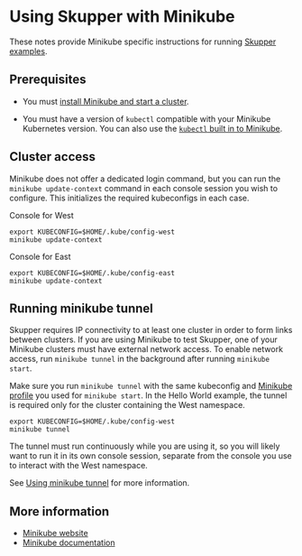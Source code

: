 # Using Skupper with Minikube

These notes provide Minikube specific instructions for running
[Skupper examples](/examples/index.html).

## Prerequisites

* You must [install Minikube and start a cluster][gs].

* You must have a version of `kubectl` compatible with your Minikube
  Kubernetes version.  You can also use the [`kubectl` built in to
  Minikube][kubectl].

[gs]: https://minikube.sigs.k8s.io/docs/start/
[kubectl]: https://minikube.sigs.k8s.io/docs/handbook/kubectl/

## Cluster access

Minikube does not offer a dedicated login command, but you can run
the `minikube update-context` command in each console session you wish to
configure.  This initializes the required kubeconfigs in each case.

<div class="code-label session-2">Console for West</div>

    export KUBECONFIG=$HOME/.kube/config-west
    minikube update-context

<div class="code-label session-1">Console for East</div>

    export KUBECONFIG=$HOME/.kube/config-east
    minikube update-context

## Running minikube tunnel

Skupper requires IP connectivity to at least one cluster in order to
form links between clusters.  If you are using Minikube to test
Skupper, one of your Minikube clusters must have external network
access.  To enable network access, run `minikube tunnel` in the
background after running `minikube start`.

Make sure you run `minikube tunnel` with the same kubeconfig and
[Minikube profile](https://minikube.sigs.k8s.io/docs/commands/profile/) you used for `minikube start`.  In the Hello World
example, the tunnel is required only for the cluster containing the
West namespace.

    export KUBECONFIG=$HOME/.kube/config-west
    minikube tunnel

The tunnel must run continuously while you are using it, so you will
likely want to run it in its own console session, separate from the
console you use to interact with the West namespace.

See [Using minikube tunnel][tunnel] for more information.

[tunnel]: https://minikube.sigs.k8s.io/docs/handbook/accessing/#using-minikube-tunnel

## More information

* [Minikube website](https://minikube.sigs.k8s.io/community/)
* [Minikube documentation](https://minikube.sigs.k8s.io/docs/)
